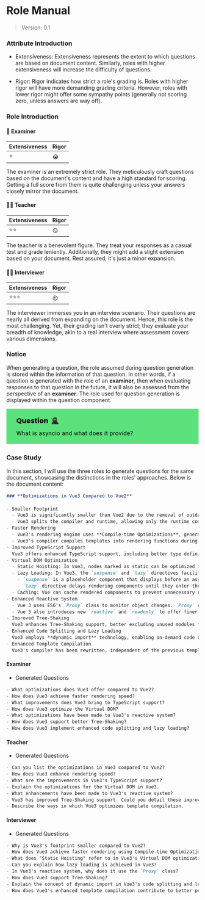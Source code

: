 # Role Manual

> Version: 0.1

### Attribute Introduction

- Extensiveness:
  Extensiveness represents the extent to which questions are based on document content. Similarly, roles with higher extensiveness will increase the difficulty of questions.

- Rigor:
  Rigor indicates how strict a role's grading is. Roles with higher rigor will have more demanding grading criteria. However, roles with lower rigor might offer some sympathy points (generally not scoring zero, unless answers are way off).

### Role Introduction

#### 🥷 Examiner

| Extensiveness | Rigor |
| ------------- | ----- |
| ⭐️           | 😭    |

The examiner is an extremely strict role. They meticulously craft questions based on the document's content and have a high standard for scoring. Getting a full score from them is quite challenging unless your answers closely mirror the document.

#### 👩‍🏫 Teacher

| Extensiveness | Rigor |
| ------------- | ----- |
| ⭐️⭐️        | 😏    |

The teacher is a benevolent figure. They treat your responses as a casual test and grade leniently. Additionally, they might add a slight extension based on your document. Rest assured, it's just a minor expansion.

#### 👨‍💻 Interviewer

| Extensiveness | Rigor |
| ------------- | ----- |
| ⭐️⭐️⭐️     | 😐    |

The interviewer immerses you in an interview scenario. Their questions are nearly all derived from expanding on the document. Hence, this role is the most challenging. Yet, their grading isn't overly strict; they evaluate your breadth of knowledge, akin to a real interview where assessment covers various dimensions.

### Notice

When generating a question, the role assumed during question generation is stored within the information of that question. In other words, if a question is generated with the role of an **examiner**, then when evaluating responses to that question in the future, it will also be assessed from the perspective of an **examiner**. The role used for question generation is displayed within the question component.

<img src="./screen-shot/role-emoji-en.png">

### Case Study

In this section, I will use the three roles to generate questions for the same document, showcasing the distinctions in the roles' approaches. Below is the document content:

```markdown
### **Optimizations in Vue3 Compared to Vue2**

- Smaller Footprint
  - Vue3 is significantly smaller than Vue2 due to the removal of outdated or rarely used features and optimized code.
  - Vue3 splits the compiler and runtime, allowing only the runtime code to load during runtime, and the compiler's code is reserved for development.
- Faster Rendering
  - Vue3's rendering engine uses **Compile-time Optimizations**, generating optimized rendering functions through static analysis of template code, enhancing rendering speed.
  - Vue3's compiler compiles templates into rendering functions during compilation and caches them, avoiding the overhead of recompiling templates during every rendering.
- Improved TypeScript Support
  Vue3 offers enhanced TypeScript support, including better type definitions and improved type inference, contributing to code organization, readability, and maintainability.
- Virtual DOM Optimization
  - Static Hoisting: In Vue3, nodes marked as static can be optimized into constants, avoiding unnecessary comparisons in the diff algorithm. Static nodes are those that remain unchanged during rendering and can be optimized using the `hoistStatic` compilation option.
  - Lazy Loading: In Vue3, the `suspense` and `lazy` directives facilitate lazy loading.
    - `suspense` is a placeholder component that displays before an asynchronous component finishes loading.
    - `lazy` directive delays rendering components until they enter the viewport.
  - Caching: Vue can cache rendered components to prevent unnecessary re-rendering, achievable through the `cacheHandlers` compilation option.
- Enhanced Reactive System
  - Vue 3 uses ES6's `Proxy` class to monitor object changes. `Proxy` can observe entire objects, whereas `Object.definProperty` can only monitor specific properties. For observing whole objects, `Proxy` eliminates the need for recursive traversal. Additionally, properties of `Map` / `Set` types can be monitored.
  - Vue 3 also introduces new `reactive` and `readonly` to offer finer control. `reactive` creates responsive objects, and `readonly` generates read-only objects.
- Improved Tree-Shaking
  Vue3 enhances Tree-Shaking support, better excluding unused modules from the code, reducing file size after packaging.
- Enhanced Code Splitting and Lazy Loading
  Vue3 employs **dynamic import** technology, enabling on-demand code splitting and lazy loading of components, reducing initial file load size.
- Enhanced Template Compilation
  Vue3's compiler has been rewritten, independent of the previous template compiler. Vue3's compiler uses static analysis technology to identify static nodes during compilation, implementing "Static Hoisting" to generate optimized rendering functions. It analyzes template dependencies more precisely, reducing unnecessary template compilation and runtime code generation.
```

#### Examiner

- Generated Questions

```markdown
- What optimizations does Vue3 offer compared to Vue2?
- How does Vue3 achieve faster rendering speed?
- What improvements does Vue3 bring to TypeScript support?
- How does Vue3 optimize the Virtual DOM?
- What optimizations have been made to Vue3's reactive system?
- How does Vue3 support better Tree-Shaking?
- How does Vue3 implement enhanced code splitting and lazy loading?
```

#### Teacher

- Generated Questions

```markdown
- Can you list the optimizations in Vue3 compared to Vue2?
- How does Vue3 enhance rendering speed?
- What are the improvements in Vue3's TypeScript support?
- Explain the optimizations for the Virtual DOM in Vue3.
- What enhancements have been made to Vue3's reactive system?
- Vue3 has improved Tree-Shaking support. Could you detail these improvements?
- Describe the ways in which Vue3 optimizes template compilation.
```

#### Interviewer

- Generated Questions

```markdown
- Why is Vue3's footprint smaller compared to Vue2?
- How does Vue3 achieve faster rendering using Compile-time Optimizations?
- What does "Static Hoisting" refer to in Vue3's Virtual DOM optimization?
- Can you explain how lazy loading is achieved in Vue3?
- In Vue3's reactive system, why does it use the `Proxy` class?
- How does Vue3 support Tree-Shaking?
- Explain the concept of dynamic import in Vue3's code splitting and lazy loading.
- How does Vue3's enhanced template compilation contribute to better performance?
```
